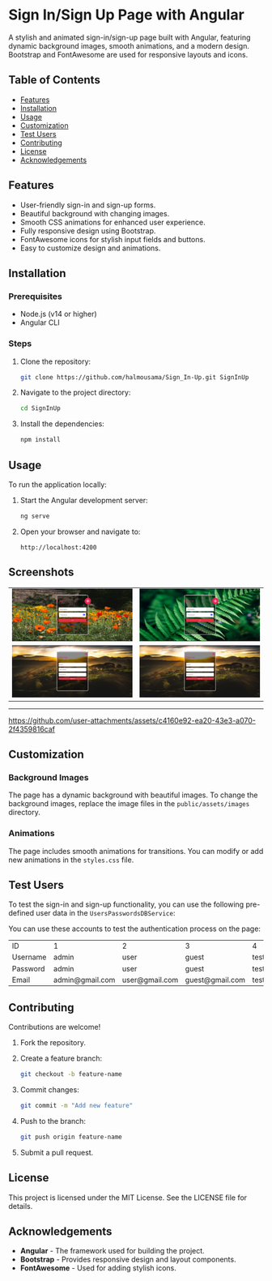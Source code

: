 # Sign In/Sign Up Page with Angular

A stylish and animated sign-in/sign-up page built with Angular, featuring dynamic background images, smooth animations, and a modern design. Bootstrap and FontAwesome are used for responsive layouts and icons.

## Table of Contents

- [Features](#features)
- [Installation](#installation)
- [Usage](#usage)
- [Customization](#customization)
- [Test Users](#test-users)
- [Contributing](#contributing)
- [License](#license)
- [Acknowledgements](#acknowledgements)

## Features

- User-friendly sign-in and sign-up forms.
- Beautiful background with changing images.
- Smooth CSS animations for enhanced user experience.
- Fully responsive design using Bootstrap.
- FontAwesome icons for stylish input fields and buttons.
- Easy to customize design and animations.

## Installation

### Prerequisites

- Node.js (v14 or higher)
- Angular CLI

### Steps

1. Clone the repository:

    ```bash
    git clone https://github.com/halmousama/Sign_In-Up.git SignInUp
    ```

2. Navigate to the project directory:

    ```bash
    cd SignInUp
    ```

3. Install the dependencies:

    ```bash
    npm install
    ```

## Usage

To run the application locally:

1. Start the Angular development server:

    ```bash
    ng serve
    ```

2. Open your browser and navigate to:

    ```
    http://localhost:4200
    ```

## Screenshots

<table style='width:100%;'>
  <tr>
    <td><img src="public/assets/screenshots/in1.png" alt="Sign In Page 1" width="300"></td>
    <td><img src="public/assets/screenshots/in2.png" alt="Sign In Page 2" width="300"></td>
  </tr>
  <tr>
    <td><img src="public/assets/screenshots/up1.png" alt="Sign Up Page 1" width="300"></td>
    <td><img src="public/assets/screenshots/up1.png" alt="Sign Up Page 2" width="300"></td>
  </tr>
</table>

<hr/>

https://github.com/user-attachments/assets/c4160e92-ea20-43e3-a070-2f4359816caf

## Customization

### Background Images

The page has a dynamic background with beautiful images. To change the background images, replace the image files in the `public/assets/images` directory.

### Animations

The page includes smooth animations for transitions. You can modify or add new animations in the `styles.css` file.


## Test Users

To test the sign-in and sign-up functionality, you can use the following pre-defined user data in the `UsersPasswordsDBService`:

You can use these accounts to test the authentication process on the page:

<table style='width:100%;'>
  <tr>
    <td>ID</td>
    <td>1</td>
    <td>2</td>
    <td>3</td>
    <td>4</td>
  </tr>
  <tr>
    <td>Username</td>
    <td>admin</td>
    <td>user</td>
    <td>guest</td>
    <td>test</td>
  </tr>
  <tr>
    <td>Password</td>
    <td>admin</td>
    <td>user</td>
    <td>guest</td>
    <td>test</td>
  </tr>
  <tr>
    <td>Email</td>
    <td>admin@gmail.com</td>
    <td>user@gmail.com</td>
    <td>guest@gmail.com</td>
    <td>test@gmail.com</td>
  </tr>
</table>


## Contributing

Contributions are welcome!

1. Fork the repository.
2. Create a feature branch:

    ```bash
    git checkout -b feature-name
    ```

3. Commit changes:

    ```bash
    git commit -m "Add new feature"
    ```

4. Push to the branch:

    ```bash
    git push origin feature-name
    ```

5. Submit a pull request.

## License

This project is licensed under the MIT License. See the LICENSE file for details.

## Acknowledgements

- **Angular** - The framework used for building the project.
- **Bootstrap** - Provides responsive design and layout components.
- **FontAwesome** - Used for adding stylish icons.

